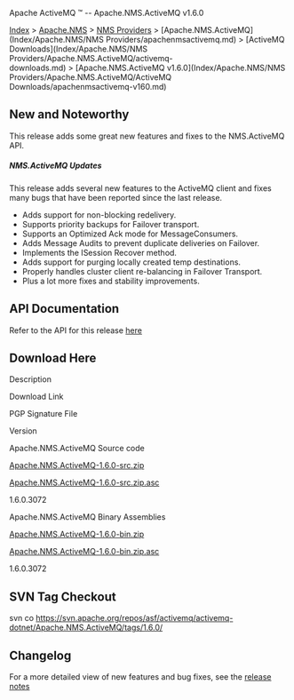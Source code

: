 Apache ActiveMQ ™ -- Apache.NMS.ActiveMQ v1.6.0 

[Index](index.html) > [Apache.NMS](Index/apacheIndex/Overview/nms.md) > [NMS Providers](Index/Apache.NMS/nms-providers.md) > [Apache.NMS.ActiveMQ](Index/Apache.NMS/NMS Providers/apachenmsactivemq.md) > [ActiveMQ Downloads](Index/Apache.NMS/NMS Providers/Apache.NMS.ActiveMQ/activemq-downloads.md) > [Apache.NMS.ActiveMQ v1.6.0](Index/Apache.NMS/NMS Providers/Apache.NMS.ActiveMQ/ActiveMQ Downloads/apachenmsactivemq-v160.md)

New and Noteworthy
------------------

This release adds some great new features and fixes to the NMS.ActiveMQ API.

##### NMS.ActiveMQ Updates

This release adds several new features to the ActiveMQ client and fixes many bugs that have been reported since the last release.

*   Adds support for non-blocking redelivery.
*   Supports priority backups for Failover transport.
*   Supports an Optimized Ack mode for MessageConsumers.
*   Adds Message Audits to prevent duplicate deliveries on Failover.
*   Implements the ISession Recover method.
*   Adds support for purging locally created temp destinations.
*   Properly handles cluster client re-balancing in Failover Transport.
*   Plus a lot more fixes and stability improvements.

API Documentation
-----------------

Refer to the API for this release [here](nms-Index/Site/NavigationIndex/Site/Navigation/Index/Site/Navigation/api.md)

Download Here
-------------

Description

Download Link

PGP Signature File

Version

Apache.NMS.ActiveMQ Source code

[Apache.NMS.ActiveMQ-1.6.0-src.zip](http://www.apache.org/dyn/closer.cgi/activemq/apache-nms/1.6.0/Apache.NMS.ActiveMQ-1.6.0-src.zip)

[Apache.NMS.ActiveMQ-1.6.0-src.zip.asc](http://www.apache.org/dist/activemq/apache-nms/1.6.0/Apache.NMS.ActiveMQ-1.6.0-src.zip.asc)

1.6.0.3072

Apache.NMS.ActiveMQ Binary Assemblies

[Apache.NMS.ActiveMQ-1.6.0-bin.zip](http://www.apache.org/dyn/closer.cgi/activemq/apache-nms/1.6.0/Apache.NMS.ActiveMQ-1.6.0-bin.zip)

[Apache.NMS.ActiveMQ-1.6.0-bin.zip.asc](http://www.apache.org/dist/activemq/apache-nms/1.6.0/Apache.NMS.ActiveMQ-1.6.0-bin.zip.asc)

1.6.0.3072

SVN Tag Checkout
----------------

svn co https://svn.apache.org/repos/asf/activemq/activemq-dotnet/Apache.NMS.ActiveMQ/tags/1.6.0/

Changelog
---------

For a more detailed view of new features and bug fixes, see the [release notes](https://issues.apache.org/jira/secure/ReleaseNote.jspa?projectId=12311201&styleName=Html&version=12315987)


